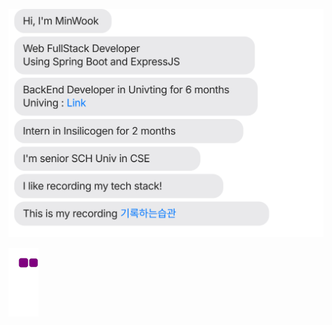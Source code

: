![message_svg](https://github.com/MinWook6457/MinWook6457/blob/master/chat.svg)

![snake gif](https://github.com/MinWook6457/MinWook6457/blob/dist/github-contribution-grid-snake.gif)


